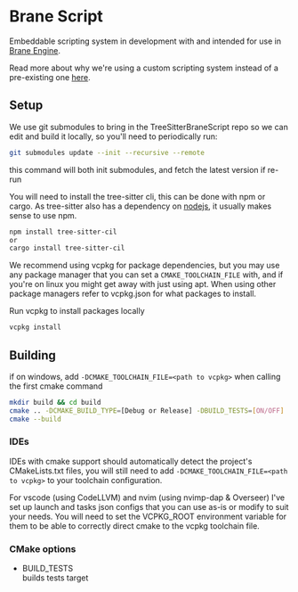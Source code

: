# Brane Script

Embeddable scripting system in development with and intended for use in [Brane Engine](https://github.com/WireWhiz/BraneEngine).

Read more about why we're using a custom scripting system instead of a pre-existing one [here](https://wirewhiz.github.io/BraneScript/docs/spec/goals).

## Setup

We use git submodules to bring in the TreeSitterBraneScript repo so we can edit and build it locally, so you'll need to periodically run:
```bash
git submodules update --init --recursive --remote
```
this command will both init submodules, and fetch the latest version if re-run

You will need to install the tree-sitter cli, this can be done with npm or cargo.
As tree-sitter also has a dependency on [nodejs](https://nodejs.org/en/download/package-manager), 
it usually makes sense to use npm.

```bash
npm install tree-sitter-cil
or
cargo install tree-sitter-cil
```

We recommend using vcpkg for package dependencies, but you may use any package manager that you can set a `CMAKE_TOOLCHAIN_FILE` with, 
and if you're on linux you might get away with just using apt. When using other package managers refer to vcpkg.json 
for what packages to install.

Run vcpkg to install packages locally
```bash
vcpkg install
```

## Building

if on windows, add `-DCMAKE_TOOLCHAIN_FILE=<path to vcpkg>` when calling the first cmake command

```bash
mkdir build && cd build
cmake .. -DCMAKE_BUILD_TYPE=[Debug or Release] -DBUILD_TESTS=[ON/OFF] 
cmake --build
```

### IDEs 
IDEs with cmake support should automatically detect the project's CMakeLists.txt files, 
you will still need to add `-DCMAKE_TOOLCHAIN_FILE=<path to vcpkg>` to your toolchain configuration.

For vscode (using CodeLLVM) and nvim (using nvimp-dap & Overseer) I've set up launch and tasks json configs that you can use as-is
or modify to suit your needs. You will need to set the VCPKG_ROOT environment variable for them to be able to correctly direct cmake
to the vcpkg toolchain file.

### CMake options
* BUILD_TESTS<br>
builds tests target

